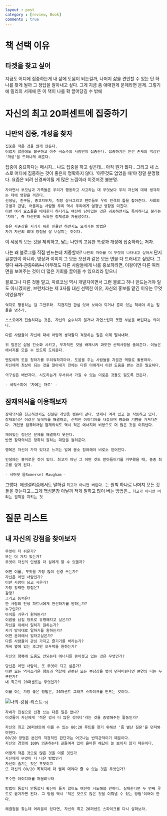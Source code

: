 ```yaml
---
layout : post
category : [review, Book]
comments : true
---
```


# 책 선택 이유

## 타겟을 찾고 싶어

지금도 어디에 집중하는게 내 삶에 도움이 되는걸까, 나머지 삶을 견인할 수 있는 단 하나를 찾게 될까
그 정답을 알아내고 싶다.
그게 지금 좀 애매한게 문제라면 문제.
그렇기에 밀리의 서재에 뜬 이 책이 나를 확 끌어당길 수 밖에

# 자신의 최고 20퍼센트에 집중하기

## 나만의 집중, 개성을 찾자

```
집중은 적은 것을 많게 만든다.
어렵지 않음에도 불구하고 아주 극소수의 사람만이 집중한다. 집중하기는 인간 존재의 핵심인 '개성'을 드러나게 해준다.
```
집중이 중요하다는 메시지...
나도 집중을 하고 싶은데... 아직 뭔가 많다..
그리고 내 스스로 어디에 집중하는 것이 좋은지 명확하지 않다.
'아무것도 없었을 때'야 정말 분명했다. 요즘은 되려 신경써야될 게 많은 느낌이라 이것저것 불분명.

```
자라면서 부모님과 가족들은 우리가 행동하고 사고하는 데 무엇보다 우리 자신에 대해 생각하는 데에 영향을 끼친다.
선생님, 친구들, 종교지도자, 직장 상사그리고 멘토들도 우리 인격의 틀을 잡아준다. 사회의 규범과 관념, 어울리는 사람들 무리 역시 우리에게 엄청난 영향을 미친다.
이런 여러 요소들을 배제한다 하더라도 여전히 남아있는 것은 귀중하면서도 특이하다고 불리는 '자아', 즉 자신만의 독특한 정체성과 자율성이다.
```


```
높은 자존감을 지키기 위한 믿을만 하면서도 오래가는 방법은
자기 자신의 최대 장점을 잘 보살피는 것이다.
```

이 세상의 모든 것을 제외하고, 남는 나만의 고유한 특성과 개성에 집중하라는 저자.


나는 왜 블로그를 직접 만드는데 치중할까?
`나만의 자아를 더 뚜렷이 나타내고 싶어서`
단지 글뿐만이 아니라, 영상과 이미지 그 모든 모션과 같은 모든 면을 다 드러내고 싶었다. 그렇다 ~~내가 관종이라니~~ 아무래도 다른 사람들에게 나를 홍보하려면, 이왕이면 다른 여러면을 보여주는 것이 더 많은 기회를 끌어올 수 있으리라 믿으니

블로그나 다른 것들 말고, 마르코님 역시 개발자이면서 그런 블로그 하나 만드는거야 일도 아니겠지만, 브런치라는 제 3자를 대신 선택한 이유, 자신의 홍보를 맡긴 이유는 무엇이었을까?


```
억지로 행동하는 걸 그만두라. 지겹지만 관심 있어 보여야 되거나 흥미 있는 척해야 하는 일들을 멈추라.

스스로에게 진솔하다는 것은, 자신의 순수하지 않거나 자연스럽지 못한 부분을 버린다는 의미다.

다른 사람들이 자신에 대해 어떻게 생각할지 걱정하는 일은 이제 떨쳐내라.

```


```
위 질문은 삶을 간소화 시키고, 부차적인 것을 배제시켜 과도한 선택사항을 줄여준다. 이들은 에너지를 모을 수 있도록 도와준다.
```

```
멘토에게 도움 청하기를 두려워하지마라. 도움을 주는 사람들을 자문관 역할로 활용하라.
자신에게 최상이 되는 것을 알아내기 전에는 다른 이에게서 이런 도움을 받는 것은 필요하다.
```


```
의구심은 배반자다. 시도하는게 무서워서 가질 수 있는 이로운 것들도 잃도록 만든다. 

- 셰익스피어 '자에는 자로' -
```

## 잠재의식을 이용해보자

```
잠재의식은 친근하면서도 진실된 개인용 컴퓨터 같다. 언제나 켜져 있고 늘 작동하고 있다.
잠재의식은 어려운 딜레마를 해결하고, 신박한 아이디어를 내놓으며 평화와 기쁨을 가져다준다. 개인용 컴퓨터처럼 잠재의식도 역시 적은 에너지와 비용으로 더 많은 것을 이뤄낸다.

깨어있는 정신은 문제를 해결하지 못한다.
반면 잠재의식은 정확히 원하는 대답을 들려준다.
```

```
행복은 자신이 가치 있다고 느끼는 일에 몸소 참여해야 비로소 얻어진다.
```

```
인생에는 흥미로운 것이 있다. 최고가 아닌 그 어떤 것도 받아들이기를 거부했을 때, 종종 최고를 얻게 된다.

- 서머셋 몸Somerset Maugham -
```

그렇다. 에센셜리즘에서도 말하길
`최고가 아니면 버린다.` 는 원칙 하나로 나머지 모든 것들을 갖는다고...그게 핵심문장 아닐까
적게 일하고 많이 버는 방법은... `최고가 아니면 버리는 원칙을 지키는 것`


# 질문 리스트


## 내 자신의 강점을 찾아보자

```
무엇이 더 쉬운가?
또는 더 가치 있는가?
무엇이 자신의 인생을 더 설레게 할 수 있을까?
```

```
어떤 이를, 무엇을 가장 많이 신경 쓰는가?
자신은 어떤 사람인가?
어떤 사람이 되고 시은가?
가장 강력한 장점은?
감정?
그리고 능력은?
한 사람의 인생 파트너에게 헌신하기를 원하는가?
누구인가?
아이를 키우기 원하는가?
이름을 남길 정도로 유명해지고 싶은가?
자신을 위해서 일하기 원하는가?
자기 방식대로 일하기를 원하는가?
어떤 분야에서 일하고싶은가?
다른 사람들이 관심 가지고 즐기기를 바라는가?
계곡 옆에 있는 조그만 오두막을 원하는가?
```

`자신의 행복에 도움도 안되는데 에너지를 쏟아붓고 있는 것은 무엇인가?`


```
당신은 어떤 사람이, 또 무엇이 되고 싶은가?
이런 모든 억지스러운 행동과 역할에 관련된 모든 부담감을 벗어 던져버린다면 본연의 나는 누구인가?
내 최고의 20퍼센트는 무엇인가?

이를 아는 가장 좋은 방법은, 20퍼센트 그래프 스파이크를 만드는 것이다.
```

![나의-강점-리스트-sj](https://user-images.githubusercontent.com/35059428/57175779-63c26980-6e82-11e9-8718-a25872279128.png)


```
자네가 진심으로 신경 쓰는 다른 일은 없나?
이것들이 자신에게 '적은 겅시 더 많은 것이다'라는 것을 증명해주는 활동인가?
```


```
자신의 최고 20퍼센트에 이를 수 있는 80:20 루트를 찾기 위해선 '좀 별난 질문'을 던져봐야한다.
80/20 방법은 본인의 직접적인 판단과는 어긋나는 반직관적이기 때문이다.
자신의 경험에 100% 의존하는데 길들여져 있어 올바른 해답이 늘 보이지 않기 때문이다.
```

```
어떻게 적은 것으로 많은 것을 이룰 것인가
자신에게 무엇이 더 나은 방법인가
자신이 즐기는 것은 무엇이고 
또 자신의 80/20 목적지에 더 빨리 데려다 줄 수 있는 것은 무엇인가?

무수한 아이디어를 떠올려보라
```

```
방법이 통할지 안통할지 확신이 들지 않아도 여전히 시도해볼 만하다. 실패한다면 두 번째 루트로 옮겨가면 된다. 그 방법 역시 '적은 것으로 많은 것을 이뤄낼 수 있는 방법'이어야 한다.
```

```
해결점을 찾는데 어려움이 있다면, 자신의 최고 20퍼센트 스파이크를 다시 살펴보라.
```